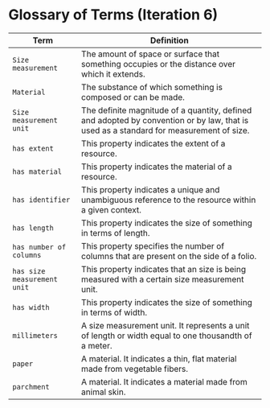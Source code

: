 # Glossary of Terms (Iteration 6)

| Term                       | Definition                                                                                                                                                                                 |
|----------------------------|--------------------------------------------------------------------------------------------------------------------------------------------------------------------------------------------|
| `Size measurement`         | The amount of space or surface that something occupies or the distance over which it extends.                                                                                              |
| `Material`                 | The substance of which something is composed or can be made.                                                                                                                               |
| `Size measurement unit`      | The definite magnitude of a quantity, defined and adopted by convention or by law, that is used as a standard for measurement of size. |
| `has extent`               | This property indicates the extent of a resource.                                                                                                                                          |
| `has material`             | This property indicates the material of a resource.                                                                                                                                        |
| `has identifier`           | This property indicates a unique and unambiguous reference to the resource within a given context.                                                 |
| `has length`               | This property indicates the size of something in terms of length.                                                                                                                  |
| `has number of columns`    | This property specifies the number of columns that are present on the side of a folio. |
| `has size measurement unit` | This property indicates that an size is being measured with a certain size measurement unit. |
| `has width`                | This property indicates the size of something in terms of width.                                                                                                                   |
| `millimeters`              | A size measurement unit. It represents a unit of length or width equal to one thousandth of a meter. |
| `paper`                    | A material. It indicates a thin, flat material made from vegetable fibers.                                                                                                     |
| `parchment`                | A material. It indicates a material made from animal skin.                                                                                                                     |